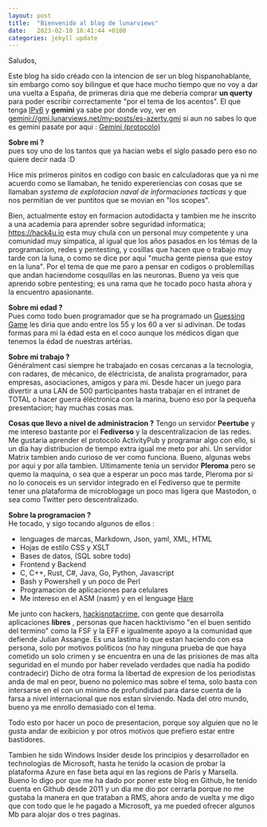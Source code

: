 ```yaml
---
layout: post
title:  "Bienvenido al blog de lunarviews"
date:   2023-02-10 10:41:44 +0100
categories: jekyll update
---
```

Saludos, 

Este blog ha sido créado con la intencion de ser un blog hispanohablante, sin embargo como soy bilingue et que hace mucho tiempo que no voy a dar una vuelta a España, de primeras diria que me deberia comprar **un querty** para poder escribir correctamente "por el tema de los acentos". El que tenga [IPv6](https://es.wikipedia.org/wiki/IPv6) y **gemini** ya sabe por donde voy, ver en [gemini://gmi.lunarviews.net/my-posts/es-azerty.gmi](gemini://gmi.lunarviews.net/my-posts/es-azerty.gmi) si aun no sabes lo que es gemini pasate por aqui : [Gemini (protocolo)](https://es.wikipedia.org/wiki/Gemini_(protocolo)) 

**Sobre mi ?**   
pues soy uno de los tantos que ya hacian webs el siglo pasado pero eso no quiere decir nada :D 

Hice mis primeros pinitos en codigo con basic en calculadoras que ya ni me acuerdo como se llamaban, he tenido expereriencias con cosas que se llamaban *systema de explotacion naval de informaciones tacticas* y que nos permitian de ver puntitos que se movian en "los scopes".

Bien, actualmente estoy en formacion autodidacta y tambien me he inscrito a una academia para aprender sobre seguridad informatica; <https://hack4u.io> esta muy chula con un personal muy competente y una comunidad muy simpatica, al igual que los años pasados en los témas de la programacion, redes y pentesting, y cosillas que hacen que o trabajo muy tarde con la luna, o como se dice por aqui "mucha gente piensa que estoy en la luna". Por el tema de que me paro a pensar en codigos o problemillas que andan haciendome cosquillas en las neuronas. Bueno ya veis que aprendo sobre pentesting; es una rama que he tocado poco hasta ahora y la encuentro apasionante. 

**Sobre mi edad ?**  
Pues como todo buen programador que se ha programado un [Guessing Game](https://doc.rust-lang.org/book/ch02-00-guessing-game-tutorial.html) les diria que ando entre los 55 y los 60 a ver si adivinan. De todas formas para mi la édad esta en el coco aunque los médicos digan que tenemos la édad de nuestras artérias.

**Sobre mi trabajo ?**  
Généralment casi siempre he trabajado en cosas cercanas a la tecnologia, con radares, de mécanico, de éléctricista, de analista programador, para empresas, asociaciones, amigos y para mi. Desde hacer un juego para divertir a una LAN de 500 participantes hasta trabajar en el intranet de TOTAL o hacer guerra éléctronica con la marina, bueno eso por la pequeña presentacion; hay muchas cosas mas.

**Cosas que llevo a nivel de administracion ?**
Tengo un servidor **Peertube** y me intereso bastante por el **Fediverso** y la descentralizacion de las redes. Me gustaria aprender el protocolo ActivityPub y programar algo con ello, si un dia hay distribucion de tiempo extra igual me meto por ahi. Un servidor Matrix tambien ando curioso de ver como funciona. Bueno, algunas webs por aqui y por alla tambien. Ultimamente tenia un servidor **Pleroma** pero se quemo la maquina, o sea que a esperar un poco mas tarde, Pleroma por si no lo conoceis es un servidor integrado en el Fediverso que te permite tener una plataforma de microblogage un poco mas ligera que Mastodon, o sea como Twitter pero descentralizado.

**Sobre la programacion ?**  
He tocado, y sigo tocando algunos de ellos : 

* lenguages de marcas, Markdown, Json, yaml, XML, HTML
* Hojas de estilo CSS y XSLT
* Bases de datos, (SQL sobre todo)
* Frontend y Backend
* C, C++, Rust, C#, Java, Go, Python, Javascript
* Bash y Powershell y un poco de Perl
* Programacion de aplicaciones para celulares
* Me intereso en el ASM (nasm) y en el lenguage [Hare](https://harelang.org/)

Me junto con hackers, [hackisnotacrime](https://www.hackingisnotacrime.org/), con gente que desarrolla aplicaciones **libres** , personas que hacen hacktivismo "en el buen sentido del termino" como la FSF y la EFF e igualmente apoyo a la comunidad que defiende Julian Assange. Es una lastima lo que estan haciendo con esa persona, solo por motivos politicos (no hay ninguna prueba de que haya cometido un solo crimen y se encuentra en una de las prisiones de mas alta seguridad en el mundo por haber revelado verdades que nadia ha podido contradecir) Dicho de otra forma la libertad de expresion de los periodistas anda de mal en peor, bueno no polemico mas sobre el tema, solo basta con intersarse en el con un minimo de profundidad para darse cuenta de la farsa a nivel internacional que nos estan sirviendo. Nada del otro mundo, bueno ya me enrollo demasiado con el tema.

Todo esto por hacer un poco de presentacion, porque soy alguien que no le gusta andar de exibicion y por otros motivos que prefiero estar entre bastidores.  

Tambien he sido Windows Insider desde los principios y desarrollador en technologias de Microsoft, hasta he tenido la ocasion de probar la plataforma Azure en fase beta aqui en las regions de Paris y Marsella. Bueno lo digo por que me ha dado por poner este blog en Github, he tenido cuenta en Github desde 2011 y un dia me dio por cerrarla porque no me gustaba la manera en que trataban a RMS, ahora ando de vuelta y me digo que con todo que le he pagado a Microsoft, ya me pueded ofrecer algunos Mb para alojar dos o tres paginas.








